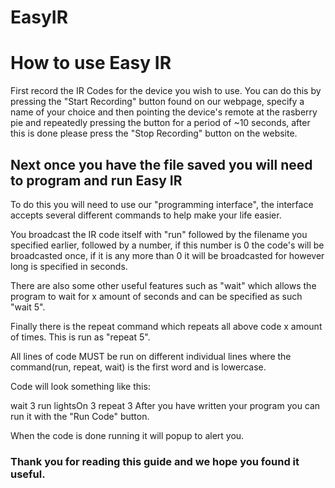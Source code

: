 # EasyIR

# How to use Easy IR

First record the IR Codes for the device you wish to use.
You can do this by pressing the "Start Recording" button found on our webpage, specify a name of your choice and then pointing the device's remote at the rasberry pie and repeatedly pressing the button for a period of ~10 seconds, after this is done please press the "Stop Recording" button on the website.

## Next once you have the file saved you will need to program and run Easy IR 

To do this you will need to use our "programming interface", the interface accepts several different commands to help make your life easier.

You broadcast the IR code itself with "run" followed by the filename you specified earlier, followed by a number, if this number is 0 the code's will be broadcasted once, if it is any more than 0 it will be broadcasted for however long is specified in seconds.

There are also some other useful features such as "wait" which allows the program to wait for x amount of seconds and can be specified as such "wait 5".

Finally there is the repeat command which repeats all above code x amount of times. This is run as "repeat 5".

All lines of code MUST be run on different individual lines where the command(run, repeat, wait) is the first word and is lowercase.

Code will look something like this:

wait 3
run lightsOn 3 
repeat 3
After you have written your program you can run it with the "Run Code" button. 

When the code is done running it will popup to alert you. 


### Thank you for reading this guide and we hope you found it useful.
